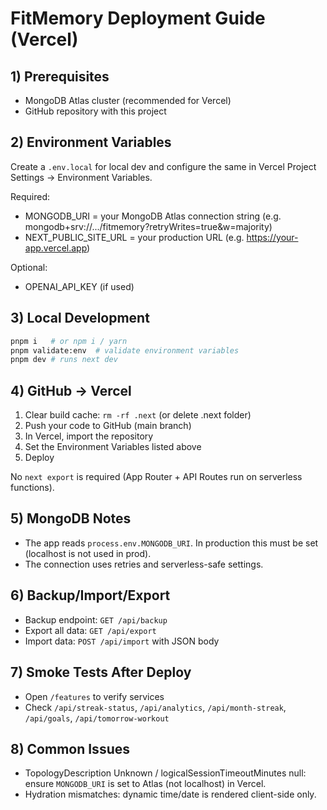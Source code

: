 # FitMemory Deployment Guide (Vercel)

## 1) Prerequisites
- MongoDB Atlas cluster (recommended for Vercel)
- GitHub repository with this project

## 2) Environment Variables
Create a `.env.local` for local dev and configure the same in Vercel Project Settings → Environment Variables.

Required:
- MONGODB_URI = your MongoDB Atlas connection string (e.g. mongodb+srv://.../fitmemory?retryWrites=true&w=majority)
- NEXT_PUBLIC_SITE_URL = your production URL (e.g. https://your-app.vercel.app)

Optional:
- OPENAI_API_KEY (if used)

## 3) Local Development
```bash
pnpm i   # or npm i / yarn
pnpm validate:env  # validate environment variables
pnpm dev # runs next dev
```

## 4) GitHub → Vercel
1. Clear build cache: `rm -rf .next` (or delete .next folder)
2. Push your code to GitHub (main branch)
3. In Vercel, import the repository
4. Set the Environment Variables listed above
5. Deploy

No `next export` is required (App Router + API Routes run on serverless functions).

## 5) MongoDB Notes
- The app reads `process.env.MONGODB_URI`. In production this must be set (localhost is not used in prod).
- The connection uses retries and serverless-safe settings.

## 6) Backup/Import/Export
- Backup endpoint: `GET /api/backup`
- Export all data: `GET /api/export`
- Import data: `POST /api/import` with JSON body

## 7) Smoke Tests After Deploy
- Open `/features` to verify services
- Check `/api/streak-status`, `/api/analytics`, `/api/month-streak`, `/api/goals`, `/api/tomorrow-workout`

## 8) Common Issues
- TopologyDescription Unknown / logicalSessionTimeoutMinutes null: ensure `MONGODB_URI` is set to Atlas (not localhost) in Vercel.
- Hydration mismatches: dynamic time/date is rendered client-side only.
